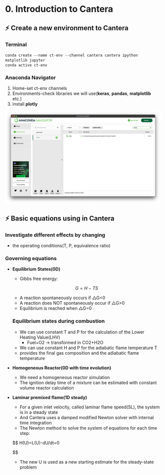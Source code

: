 # 0. Introduction to Cantera

## ⚡️ Create a new environment to Cantera

### Terminal

```
conda create --name ct-env --channel cantera cantera ipython matplotlib jupyter
conda active ct-env
```

### Anaconda Navigator

1. Home-set ct-env channels
2. Environments-check libraries we will use(**keras**, **pandas**, **matplotlib** etc.)
3. install **plotly**

![anaconda.png](../img/anaconda.png)

## ⚡️ Basic equations using in Cantera

### Investigate different effects by changing

- the operating conditions(T, P, equivalence ratio)

### Governing equations

- **Equilibrium States(0D)**
    - Gibbs free energy:
    
    $$
    G=H-TS
    $$
    
    - A reaction spontaneously occurs if △G<0
    - A reaction does NOT spontaneously occur if △G>0
    - Equilibrium is reached when △G=0
    
    ### Equilibrium states during combustion
    
    - We can use constant T and P for the calculation of the Lower Heating Value(LHV)
        - Fuel+O2 → transformed in CO2+H2O
    - We can use constant H and P for the adiabatic flame temperature T
    - provides the final gas composition and the adiabatic flame temperature

- **Homogeneous Reactor(0D with time evolution)**
    - We need a homogeneous reactor simulation
    - The ignition delay time of a mixture can be estimated with constant volume reactor calculation

- **Laminar premixed flame(1D steady)**
    - For a given inlet velocity, called laminar flame speed(SL), the system is in a steady state
    - And Cantera uses a damped modified Newton solver with internal time integration
    - The Newton method to solve the system of equations for each time step:
    
    $$
    H(U)=L(U)-dU/dt=0
    
    $$
    
    - The new U is used as a new starting estimate for the steady-state problem
